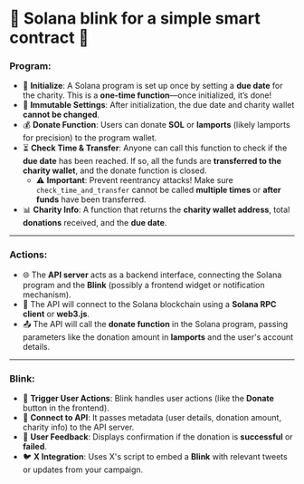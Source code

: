 # 🐾 Solana blink for a simple smart contract 🐾

### Program:
* 📝 **Initialize**: A Solana program is set up once by setting a **due date** for the charity. This is a **one-time function**—once initialized, it’s done!
* 🛑 **Immutable Settings**: After initialization, the due date and charity wallet **cannot be changed**.
* 💰 **Donate Function**: Users can donate **SOL** or **lamports** (likely lamports for precision) to the program wallet.
* ⏳ **Check Time & Transfer**: Anyone can call this function to check if the **due date** has been reached. If so, all the funds are **transferred to the charity wallet**, and the donate function is closed. 
  * ⚠️ **Important**: Prevent reentrancy attacks! Make sure `check_time_and_transfer` cannot be called **multiple times** or **after funds** have been transferred.
* 📊 **Charity Info**: A function that returns the **charity wallet address**, total **donations** received, and the **due date**.

---

### Actions:
* 🌐 The **API server** acts as a backend interface, connecting the Solana program and the **Blink** (possibly a frontend widget or notification mechanism).
* 🔗 The API will connect to the Solana blockchain using a **Solana RPC client** or **web3.js**.
* 📤 The API will call the **donate function** in the Solana program, passing parameters like the donation amount in **lamports** and the user's account details.

---

### Blink:
* 🚀 **Trigger User Actions**: Blink handles user actions (like the **Donate** button in the frontend).
* 📡 **Connect to API**: It passes metadata (user details, donation amount, charity info) to the API server.
* 💬 **User Feedback**: Displays confirmation if the donation is **successful** or **failed**.
* 🐦 **X Integration**: Uses X's script to embed a **Blink** with relevant tweets or updates from your campaign.
